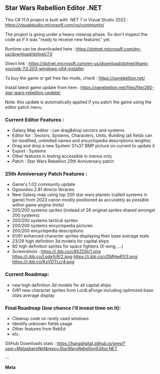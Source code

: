 ## Star Wars Rebellion Editor .NET

This C# 11.0 project is built with .NET 7 in Visual Studio 2022 : https://visualstudio.microsoft.com/vs/community/

The project is going under a heavy cleanup phase. So don't inspect the code as if it was "ready to receive new features" yet.

Runtime can be downloaded here : https://dotnet.microsoft.com/en-us/download/dotnet/7.0

Direct link : https://dotnet.microsoft.com/en-us/download/dotnet/thank-you/sdk-7.0.203-windows-x64-installer

To buy the game or get free fan mods, check : https://swrebellion.net/

Install latest game update from here : https://swrebellion.net/files/file/260-star-wars-rebellion-update/

Note: this update is automatically applied if you patch the game using the editor patch menu.

### Current Editor Features :
* Galaxy Map editor : can drag&drop sectors and systems
* Editor for : Sectors, Systems, Characters, Units, Building (all fields can be modified, unlimited names and encyclopedia descriptions lengths)
* Drag and drop a new System 37x37 BMP picture on current to update it
* Export : Systems
* Other features in testing accessible in menus only
* Patch : Star Wars Rebellion 25th Anniversary patch

### 25th Anniversary Patch Features :
* Game's 1.02 community update
* Dgvoodoo 2.81 directx libraries
* New Galaxy map using top 200 star wars planets (called systems in game) from 2023 canon mostly positioned as accurately as possible within game engine limits!
* 200/200 systems sprites (instead of 26 original sprites shared amongst 200 systems)
* 200/200 systems tactical sprites
* 200/200 systems encyclopedia pictures
* 200/200 encyclopedia descriptions
* 61/61 enhanced character sprites displaying their base average stats
* 23/29 high definition 3d models for capital ships
* 80 high definition sprites for space fighters (X-wing, ...)
* Screenshots :
https://i.ibb.co/c8XZD0j/1.png
https://i.ibb.co/LpdxfcR/2.png
https://i.ibb.co/cDMHwR1/3.png
https://i.ibb.co/KxVDTLc/4.png

### Current Roadmap:
* new high definition 3d models for all capital ships
* 0/61 new character sprites from LordLaForge including optimized base stats average display

### Final Roadmap (low chance i'll invest time on it):
* Cleanup code on rarely used windows
* Identify unknown fields usage
* Other features from RebEd
* etc.

GitHub Downloads stats : https://hanadigital.github.io/grev/?user=MetasharpNet&repo=StarWarsRebellionEditor.NET

--

**Meta**
